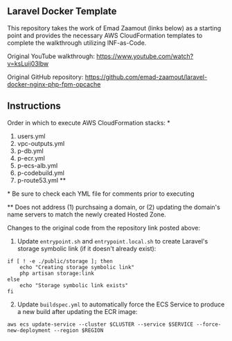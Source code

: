 ## Laravel Docker Template

This repository takes the work of Emad Zaamout (links below) as a starting point and provides the necessary AWS CloudFormation templates to complete the walkthrough utilizing INF-as-Code.

Original YouTube walkthrough: https://www.youtube.com/watch?v=ksLuij03lbw

Original GitHub repository: https://github.com/emad-zaamout/laravel-docker-nginx-php-fpm-opcache

## Instructions

Order in which to execute AWS CloudFormation stacks: *

1. users.yml
2. vpc-outputs.yml
3. p-db.yml
4. p-ecr.yml
5. p-ecs-alb.yml
6. p-codebuild.yml
7. p-route53.yml **

\* Be sure to check each YML file for comments prior to executing

\*\* Does not address (1) purchsaing a domain, or (2) updating the domain's name servers to match the newly created Hosted Zone.

Changes to the original code from the repository link posted above:

1. Update `entrypoint.sh` and `entrypoint.local.sh` to create Laravel's storage symbolic link (if it doesn't already exist):
````
if [ ! -e ./public/storage ]; then
    echo "Creating storage symbolic link"
    php artisan storage:link
else
    echo "Storage symbolic link exists"
fi
````

2. Update `buildspec.yml` to automatically force the ECS Service to produce a new build after updating the ECR image:
````
aws ecs update-service --cluster $CLUSTER --service $SERVICE --force-new-deployment --region $REGION
````
